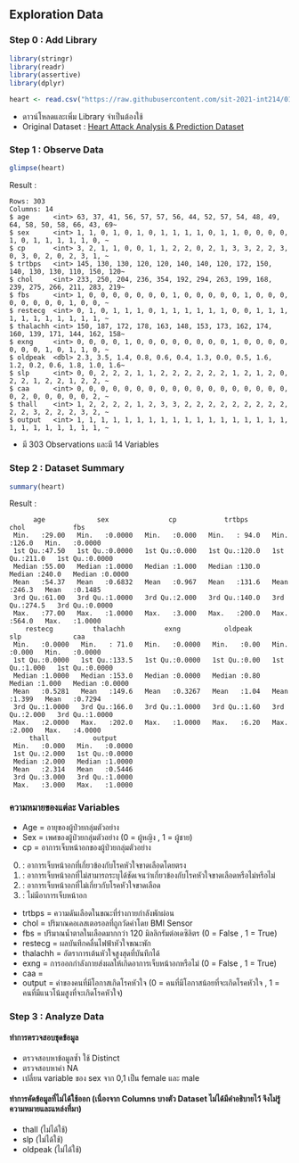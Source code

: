 ## Exploration Data
### Step 0 : Add Library
```r
library(stringr)
library(readr)
library(assertive)
library(dplyr)

heart <- read.csv("https://raw.githubusercontent.com/sit-2021-int214/016_Heart-Attack-Analysis-Prediction-Dataset/b432f56eabee0a2092e7f08f5846b774e0290e21/heart-attack-analysis-prediction-dataset.csv")
```
* ดาวน์โหลดและเพิ่ม Library จำเป็นต้องใช้
* Original Dataset : [Heart Attack Analysis & Prediction Dataset](https://www.kaggle.com/rashikrahmanpritom/heart-attack-analysis-prediction-dataset)
### Step 1 : Observe Data
```r
glimpse(heart)
```
Result :
```
Rows: 303
Columns: 14
$ age      <int> 63, 37, 41, 56, 57, 57, 56, 44, 52, 57, 54, 48, 49, 64, 58, 50, 58, 66, 43, 69~
$ sex      <int> 1, 1, 0, 1, 0, 1, 0, 1, 1, 1, 1, 0, 1, 1, 0, 0, 0, 0, 1, 0, 1, 1, 1, 1, 1, 0, ~
$ cp       <int> 3, 2, 1, 1, 0, 0, 1, 1, 2, 2, 0, 2, 1, 3, 3, 2, 2, 3, 0, 3, 0, 2, 0, 2, 3, 1, ~
$ trtbps   <int> 145, 130, 130, 120, 120, 140, 140, 120, 172, 150, 140, 130, 130, 110, 150, 120~
$ chol     <int> 233, 250, 204, 236, 354, 192, 294, 263, 199, 168, 239, 275, 266, 211, 283, 219~
$ fbs      <int> 1, 0, 0, 0, 0, 0, 0, 0, 1, 0, 0, 0, 0, 0, 1, 0, 0, 0, 0, 0, 0, 0, 0, 1, 0, 0, ~
$ restecg  <int> 0, 1, 0, 1, 1, 1, 0, 1, 1, 1, 1, 1, 1, 0, 0, 1, 1, 1, 1, 1, 1, 1, 1, 1, 1, 1, ~
$ thalachh <int> 150, 187, 172, 178, 163, 148, 153, 173, 162, 174, 160, 139, 171, 144, 162, 158~
$ exng     <int> 0, 0, 0, 0, 1, 0, 0, 0, 0, 0, 0, 0, 0, 1, 0, 0, 0, 0, 0, 0, 0, 1, 0, 1, 1, 0, ~
$ oldpeak  <dbl> 2.3, 3.5, 1.4, 0.8, 0.6, 0.4, 1.3, 0.0, 0.5, 1.6, 1.2, 0.2, 0.6, 1.8, 1.0, 1.6~
$ slp      <int> 0, 0, 2, 2, 2, 1, 1, 2, 2, 2, 2, 2, 2, 1, 2, 1, 2, 0, 2, 2, 1, 2, 2, 1, 2, 2, ~
$ caa      <int> 0, 0, 0, 0, 0, 0, 0, 0, 0, 0, 0, 0, 0, 0, 0, 0, 0, 0, 0, 2, 0, 0, 0, 0, 0, 2, ~
$ thall    <int> 1, 2, 2, 2, 2, 1, 2, 3, 3, 2, 2, 2, 2, 2, 2, 2, 2, 2, 2, 2, 3, 2, 2, 2, 3, 2, ~
$ output   <int> 1, 1, 1, 1, 1, 1, 1, 1, 1, 1, 1, 1, 1, 1, 1, 1, 1, 1, 1, 1, 1, 1, 1, 1, 1, 1, ~
```
* มี 303 Observations และมี 14 Variables

### Step 2 : Dataset Summary
```r
summary(heart)
```
Result :
```
      age             sex               cp            trtbps           chol            fbs        
 Min.   :29.00   Min.   :0.0000   Min.   :0.000   Min.   : 94.0   Min.   :126.0   Min.   :0.0000  
 1st Qu.:47.50   1st Qu.:0.0000   1st Qu.:0.000   1st Qu.:120.0   1st Qu.:211.0   1st Qu.:0.0000  
 Median :55.00   Median :1.0000   Median :1.000   Median :130.0   Median :240.0   Median :0.0000  
 Mean   :54.37   Mean   :0.6832   Mean   :0.967   Mean   :131.6   Mean   :246.3   Mean   :0.1485  
 3rd Qu.:61.00   3rd Qu.:1.0000   3rd Qu.:2.000   3rd Qu.:140.0   3rd Qu.:274.5   3rd Qu.:0.0000  
 Max.   :77.00   Max.   :1.0000   Max.   :3.000   Max.   :200.0   Max.   :564.0   Max.   :1.0000  
    restecg          thalachh          exng           oldpeak          slp             caa        
 Min.   :0.0000   Min.   : 71.0   Min.   :0.0000   Min.   :0.00   Min.   :0.000   Min.   :0.0000  
 1st Qu.:0.0000   1st Qu.:133.5   1st Qu.:0.0000   1st Qu.:0.00   1st Qu.:1.000   1st Qu.:0.0000  
 Median :1.0000   Median :153.0   Median :0.0000   Median :0.80   Median :1.000   Median :0.0000  
 Mean   :0.5281   Mean   :149.6   Mean   :0.3267   Mean   :1.04   Mean   :1.399   Mean   :0.7294  
 3rd Qu.:1.0000   3rd Qu.:166.0   3rd Qu.:1.0000   3rd Qu.:1.60   3rd Qu.:2.000   3rd Qu.:1.0000  
 Max.   :2.0000   Max.   :202.0   Max.   :1.0000   Max.   :6.20   Max.   :2.000   Max.   :4.0000  
     thall           output      
 Min.   :0.000   Min.   :0.0000  
 1st Qu.:2.000   1st Qu.:0.0000  
 Median :2.000   Median :1.0000  
 Mean   :2.314   Mean   :0.5446  
 3rd Qu.:3.000   3rd Qu.:1.0000  
 Max.   :3.000   Max.   :1.0000  
```
### ความหมายของแต่ละ Variables

* Age = อายุของผู้ป่วยกลุ่มตัวอย่าง <int>
* Sex = เพศของผู้ป่วยกลุ่มตัวอย่าง (0 = ผู้หญิง , 1 = ผู้ชาย) <int>
* cp = อาการเจ็บหน้าอกของผู้ป่วยกลุ่มตัวอย่าง      
0. : อาการเจ็บหน้าอกที่เกี่ยวข้องกับโรคหัวใจขาดเลือดโดยตรง
1. : อาการเจ็บหน้าอกที่ไม่สามารถระบุได้ชัดเจนว่าเกี่ยวข้องกับโรคหัวใจขาดเลือดหรือไม่หรือไม่
2. : อาการเจ็บหน้าอกที่ไม่เกี่ยวกับโรคหัวใจขาดเลือด
3. : ไม่มีอาการเจ็บหน้าอก      
* trtbps = ความดันเลือดในขณะที่ร่างกายกำลังพักผ่อน
* chol = ปริมาณคอเลสเตอรอลที่ถูกวัดค่าโดย BMI Sensor
* fbs = ปริมาณน้ำตาลในเลือดมากกว่า 120 มิลลิกรัมต่อเดซิลิตร (0 = False , 1 = True)
* restecg = ผลบันทึกคลื่นไฟฟ้าหัวใจขณะพัก
* thalachh = อัตราการเต้นหัวใจสูงสุดที่บันทึกได้
* exng = การออกกำลังกายส่งผลให้เกิดอาการเจ็บหน้าอกหรือไม่ (0 = False , 1 = True)
* caa = 
* output = ค่าของคนที่มีโอกาสเกิดโรคหัวใจ (0 = คนที่มีโอกาสน้อยที่จะเกิดโรคหัวใจ , 1 = คนที่มีแนวโน้มสูงที่จะเกิดโรคหัวใจ)

### Step 3 : Analyze Data
      
#### ทำการตรวจสอบชุดข้อมูล
      
* ตรวจสอบหาข้อมูลซ้ำ ใช้ Distinct
* ตรวจสอบหาค่า NA
* เปลี่ยน variable ของ sex จาก 0,1 เป็น female และ male
      
#### ทำการคัดข้อมูลที่ไม่ได้ใช้ออก (เนื่องจาก Columns บางตัว Dataset ไม่ได้มีคำอธิบายไว้ จึงไม่รู้ความหมายและแหล่งที่มา)
      
* thall (ไม่ได้ใช้)
* slp (ไม่ได้ใช้)
* oldpeak (ไม่ได้ใช้)
